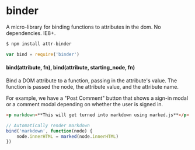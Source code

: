 # binder

A micro-library for binding functions to attributes in the dom. No dependencies. IE8+.

```sh
$ npm install attr-binder
```

```js
var bind = require('binder')
```

#### bind(attribute, fn), bind(attribute, starting_node, fn)

Bind a DOM attribute to a function, passing in the attribute's value. The
function is passed the node, the attribute value, and the attribute name.

For example, we have a "Post Comment" button that shows a sign-in modal or a
comment modal depending on whether the user is signed in.

```html
<p markdown>**This will get turned into markdown using marked.js**</p>
```

```js
// Automatically render markdown
bind('markdown', function(node) {
	node.innerHTML = marked(node.innerHTML)
})
```
